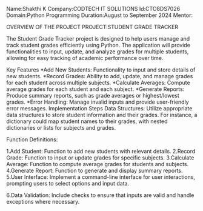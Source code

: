 Name:Shakthi K
Company:CODTECH IT SOLUTIONS
Id:CTO8DS7026
Domain:Python Programming
Duration:August to September 2024
Mentor:

OVERVIEW OF THE PROJECT
PROJECT:STUDENT GRADE TRACKER

The Student Grade Tracker project is designed to help users manage and track student grades efficiently using Python.
The application will provide functionalities to input, update, and analyze grades for multiple students, allowing for easy tracking of academic performance over time.

Key Features
*Add New Students: Functionality to input and store details of new students.
*Record Grades: Ability to add, update, and manage grades for each student across multiple subjects.
*Calculate Averages: Compute average grades for each student and each subject.
*Generate Reports: Produce summary reports, such as grade averages or highest/lowest grades.
*Error Handling: Manage invalid inputs and provide user-friendly error messages.
Implementation Steps
Data Structures: Utilize appropriate data structures to store student information and their grades. 
For instance, a dictionary could map student names to their grades, with nested dictionaries or lists for subjects and grades.

Function Definitions:

1.Add Student: Function to add new students with relevant details.
2.Record Grade: Function to input or update grades for specific subjects.
3.Calculate Average: Function to compute average grades for students and subjects.
4.Generate Report: Function to generate and display summary reports.
5.User Interface: Implement a command-line interface for user interactions, prompting users to select options and input data.

6.Data Validation: Include checks to ensure that inputs are valid and handle exceptions where necessary.
